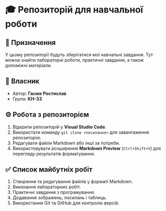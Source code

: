 # 🎓 Репозиторій для навчальної роботи

## 📖 Призначення
У цьому репозиторії будуть зберігатися мої навчальні завдання. 
Тут можна знайти лабораторні роботи, практичні завдання, а також допоміжні матеріали.

## 👤 Власник
- Автор: **Гасюк Ростислав**   
- Група: **КН-33**

## ⚙️ Робота з репозиторієм
1. Відкрити репозиторій у **Visual Studio Code**.  
2. Використати команду `git clone <посилання>` для завантаження репозиторію.  
3. Редагувати файли Markdown або інші за потреби.  
4. Використовувати розширення **Markdown Preview** (`Ctrl+Shift+V`) для перегляду результатів форматування.  

## ✅ Список майбутніх робіт
1. Створення та редагування файлів у форматі Markdown.
2. Виконання лабораторних робіт.
3. Практичні завдання з програмування.
4. Додавання зображень, посилань і таблиць.
5. Використання Git та GitHub для контролю версій.
